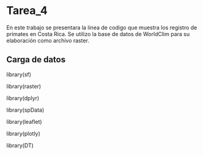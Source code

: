 # Tarea_4

En este trabajo se presentara la linea de codigo que muestra los registro de primates en Costa Rica. Se utilizo la base de datos de WorldClim para su elaboración como archivo raster.

## Carga de datos 

library(sf)

library(raster)

library(dplyr)

library(spData)

library(leaflet)

library(plotly)

library(DT)
